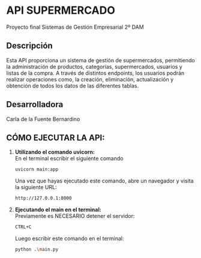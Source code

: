 # API SUPERMERCADO
Proyecto final Sistemas de Gestión Empresarial 2º DAM
## Descripción
Esta API proporciona un sistema de gestión de supermercados, permitiendo la administración de productos, categorías, supermercados,
usuarios y listas de la compra. A través de distintos endpoints, los usuarios podrán realizar operaciones como, la creación, eliminación, 
actualización y obtención de todos los datos de las diferentes tablas.
## Desarrolladora
Carla de la Fuente Bernardino
## CÓMO EJECUTAR LA API:

1. **Utilizando el comando uvicorn:**  
    En el terminal escribir el siguiente comando

    ```bash
    uvicorn main:app
    ```

    Una vez que hayas ejecutado este comando, abre un navegador y visita la siguiente URL:
    ```bash
    http://127.0.0.1:8000
    ```

2. **Ejecutando el main en el terminal:**<br>
    Previamente es NECESARIO detener el servidor: 
    ```bash 
    CTRL+C
    ```

    Luego escribir este comando en el terminal:
    ```bash
    python .\main.py
    ```
